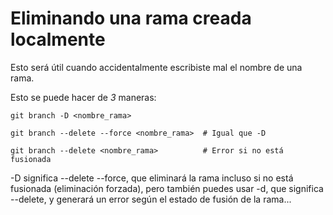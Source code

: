 # Eliminando una rama creada localmente

Esto será útil cuando accidentalmente escribiste mal el nombre de una rama.

Esto se puede hacer de _3_ maneras:

```
git branch -D <nombre_rama>
```

```
git branch --delete --force <nombre_rama>  # Igual que -D
```

```
git branch --delete <nombre_rama>          # Error si no está fusionada
```

-D significa --delete --force, que eliminará la rama incluso si no está fusionada (eliminación forzada), pero también puedes usar -d, que significa --delete, y generará un error según el estado de fusión de la rama...

